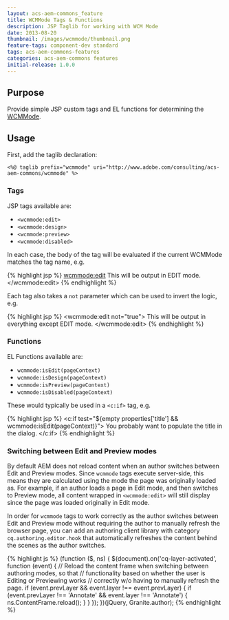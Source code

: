 ```yaml
---
layout: acs-aem-commons_feature
title: WCMMode Tags & Functions
description: JSP Taglib for working with WCM Mode
date: 2013-08-20
thumbnail: /images/wcmmode/thumbnail.png
feature-tags: component-dev standard
tags: acs-aem-commons-features
categories: acs-aem-commons features
initial-release: 1.0.0
---
```



## Purpose

Provide simple JSP custom tags and EL functions for determining the [WCMMode](http://dev.day.com/docs/en/cq/current/javadoc/com/day/cq/wcm/api/WCMMode.html).

## Usage

First, add the taglib declaration:

    <%@ taglib prefix="wcmmode" uri="http://www.adobe.com/consulting/acs-aem-commons/wcmmode" %>

### Tags

JSP tags available are:

* `<wcmmode:edit>`
* `<wcmmode:design>`
* `<wcmmode:preview>`
* `<wcmmode:disabled>`

In each case, the body of the tag will be evaluated if the current WCMMode matches the tag name, e.g.

{% highlight jsp %}
<wcmmode:edit>
This will be output in EDIT mode.
</wcmmode:edit>
{% endhighlight %}

Each tag also takes a `not` parameter which can be used to invert the logic, e.g.

{% highlight jsp %}
<wcmmode:edit not="true">
This will be output in everything except EDIT mode.
</wcmmode:edit>
{% endhighlight %}

### Functions

EL Functions available are:

* `wcmmode:isEdit(pageContext)`
* `wcmmode:isDesign(pageContext)`
* `wcmmode:isPreview(pageContext)`
* `wcmmode:isDisabled(pageContext)`

These would typically be used in a `<c:if>` tag, e.g.

{% highlight jsp %}
<c:if test="${empty properties['title'] && wcmmode:isEdit(pageContext)}">
    You probably want to populate the title in the dialog.
</c:if>
{% endhighlight %}

### Switching between Edit and Preview modes

By default AEM does not reload content when an author switches between Edit and Preview modes.  Since `wcmmode`
tags execute server-side, this means they are calculated using the mode the page was originally
loaded as.  For example, if an author loads a page in Edit mode, and then switches to Preview mode,
all content wrapped in `<wcmmode:edit>` will still display since the page was loaded originally in Edit mode.

In order for `wcmmode` tags to work correctly as the author switches between Edit and Preview mode without requiring
the author to manually refresh the browser page, you can add an authoring client library with category
`cq.authoring.editor.hook` that automatically refreshes the content behind the scenes as the author switches.

{% highlight js %}
(function ($, ns) {
    $(document).on('cq-layer-activated', function (event) {
        // Reload the content frame when switching between authoring modes, so that
        // functionality based on whether the user is Editing or Previewing works
        // correctly w/o having to manually refresh the page.
        if (event.prevLayer && event.layer !== event.prevLayer) {
            if (event.prevLayer !== 'Annotate' && event.layer !== 'Annotate') {
                ns.ContentFrame.reload();
            }
        }
    });
})(jQuery, Granite.author);
{% endhighlight %}

